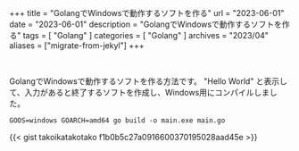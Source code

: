 +++
title = "GolangでWindowsで動作するソフトを作る"
url = "2023-06-01"
date = "2023-06-01"
description = "GolangでWindowsで動作するソフトを作る"
tags = [
  "Golang"
]
categories = [
  "Golang"
]
archives = "2023/04"
aliases = ["migrate-from-jekyl"]
+++

<br>

GolangでWindowsで動作するソフトを作る方法です。
"Hello World" と表示して、入力があると終了するソフトを作成し、Windows用にコンパイルしました。

```
GOOS=windows GOARCH=amd64 go build -o main.exe main.go
```

{{< gist takoikatakotako f1b0b5c27a0916600370195028aad45e >}}
